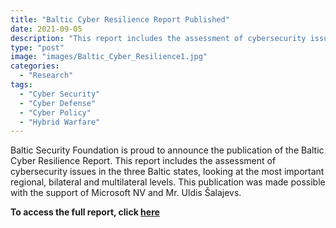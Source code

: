 ```yaml
---
title: "Baltic Cyber Resilience Report Published"
date: 2021-09-05
description: "This report includes the assessment of cybersecurity issues in the three Baltic states, looking at the most important regional, bilateral and multilateral levels."
type: "post"
image: "images/Baltic_Cyber_Resilience1.jpg"
categories: 
  - "Research"
tags:
  - "Cyber Security"
  - "Cyber Defense"
  - "Cyber Policy"
  - "Hybrid Warfare"
---
```


Baltic Security Foundation is proud to announce the publication of the Baltic Cyber Resilience Report. This report includes the assessment of cybersecurity issues in the three Baltic states, looking at the most important regional, bilateral and multilateral levels. This publication was made possible with the support of Microsoft NV and Mr. Uldis Šalajevs. 

**To access the full report, click [here]()**
